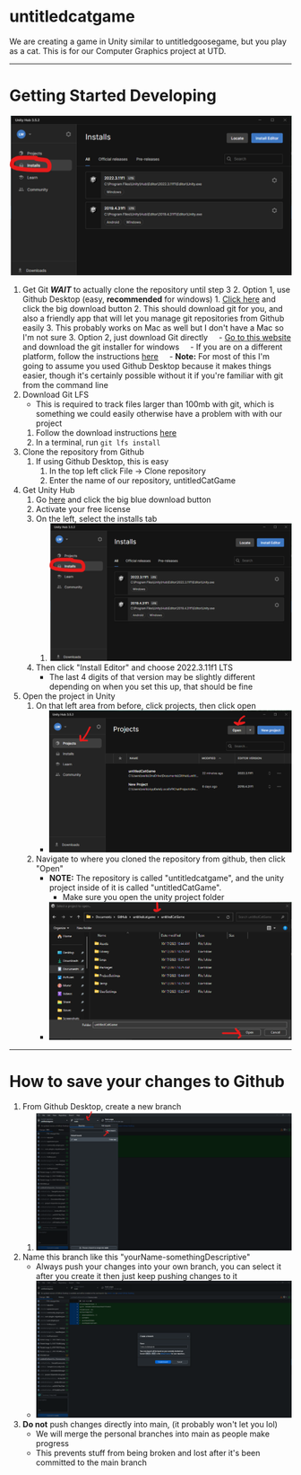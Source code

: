 # untitledcatgame
We are creating a game in Unity similar to untitledgoosegame, but you play as a cat. This is for our Computer Graphics project at UTD.

---- 
# Getting Started Developing
![Example](instructionImages/1.png)
1. Get Git
	***WAIT*** to actually clone the repository until step 3
	2. Option 1, use Github Desktop (easy, **recommended** for windows)
		1. [Click here](https://desktop.github.com/) and click the big download button
		2. This should download git for you, and also a friendly app that will let you manage git repositories from Github easily
		3. This probably works on Mac as well but I don't have a Mac so I'm not sure
	3. Option 2, just download Git directly
	    - [Go to this website](https://git-scm.com/download/win) and download the git installer for windows
	    - If you are on a different platform, follow the instructions [here](https://git-scm.com/book/en/v2/Getting-Started-Installing-Git)
	    - **Note:** For most of this I'm going to assume you used Github Desktop because it makes things easier, though it's certainly possible without it if you're familiar with git from the command line
1. Download Git LFS
	- This is required to track files larger than 100mb with git, which is something we could easily otherwise have a problem with with our project
	1. Follow the download instructions [here](https://git-lfs.com/)
	2. In a terminal, run `git lfs install`
2. Clone the repository from Github
	1. If using Github Desktop, this is easy
		1. In the top left click File -> Clone repository
		2. Enter the name of our repository, untitledCatGame
3. Get Unity Hub
	1. Go [here](https://unity.com/download) and click the big blue download button
	2. Activate your free license
	3. On the left, select the installs tab
		1. ![Example](instructionImages/1.png)
	4. Then click "Install Editor" and choose 2022.3.11f1 LTS
		- The last 4 digits of that version may be slightly different depending on when you set this up, that should be fine
4. Open the project in Unity
	1. On that left area from before, click projects, then click open
		- ![Example](instructionImages/2.png)
	2. Navigate to where you cloned the repository from github, then click "Open"
		- **NOTE:** The repository is called "untitledcatgame", and the unity project inside of it is called "untitledCatGame".
			- Make sure you open the unity project folder
		- ![Example](instructionImages/3.png)

----
# How to save your changes to Github
1. From Github Desktop, create a new branch
	1. ![Example](instructionImages/4.png)
2. Name this branch like this "yourName-somethingDescriptive"
	- Always push your changes into your own branch, you can select it after you create it then just keep pushing changes to it
	- ![Example](instructionImages/5.png)
3. **Do not** push changes directly into main, (it probably won't let you lol)
	- We will merge the personal branches into main as people make progress
	- This prevents stuff from being broken and lost after it's been committed to the main branch
